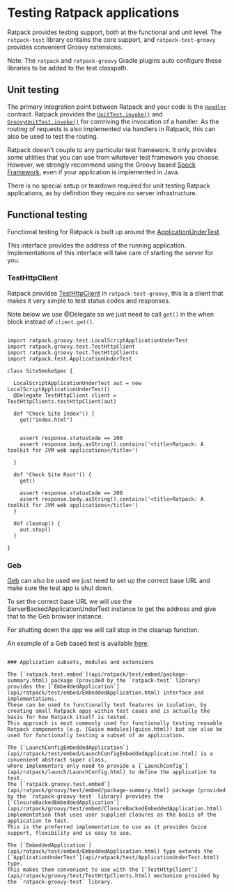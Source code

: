 # Testing Ratpack applications

Ratpack provides testing support, both at the functional and unit level.
The `ratpack-test` library contains the core support, and `ratpack-test-groovy` provides convenient Groovy extensions.

Note: The `ratpack` and `ratpack-groovy` Gradle plugins auto configure these libraries to be added to the test classpath.

## Unit testing

The primary integration point between Ratpack and your code is the [`Handler`](api/ratpack/handling/Handler.html) contract.
Ratpack provides the [`UnitTest.invoke()`](api/ratpack/test/UnitTest.html#invoke\(ratpack.handling.Handler,%20ratpack.util.Action\)) and
[`GroovyUnitTest.invoke()`](api/ratpack/groovy/test/GroovyUnitTest.html#invoke\(ratpack.handling.Handler,%20groovy.lang.Closure\)) for contriving the invocation of a handler.
As the routing of requests is also implemented via handlers in Ratpack, this can also be used to test the routing.

Ratpack doesn't couple to any particular test framework.
It only provides some utilities that you can use from whatever test framework you choose.
However, we strongly recommend using the Groovy based [Spock Framework](http://www.spockframework.org), even if your application is implemented in Java.

There is no special setup or teardown required for unit testing Ratpack applications, as by definition they require no server infrastructure.

## Functional testing
Functional testing for Ratpack is built up around the [ApplicationUnderTest](api/ratpack/test/ApplicationUnderTest.html).

This interface provides the address of the running application. Implementations of this interface will take care of starting the server for you.

### TestHttpClient

Ratpack provides [TestHttpClient](api/ratpack/groovy/test/TestHttpClient.html) in `ratpack-test-groovy`, this is a client that makes it very simple to test status codes and responses.

Note below we use @Delegate so we just need to call `get()` in the when block instead of `client.get()`.

```language-groovy tested

import ratpack.groovy.test.LocalScriptApplicationUnderTest
import ratpack.groovy.test.TestHttpClient
import ratpack.groovy.test.TestHttpClients
import ratpack.test.ApplicationUnderTest

class SiteSmokeSpec {

  LocalScriptApplicationUnderTest aut = new LocalScriptApplicationUnderTest()
  @Delegate TestHttpClient client = TestHttpClients.testHttpClient(aut)

  def "Check Site Index"() {
    get("index.html")


    assert response.statusCode == 200
    assert response.body.asString().contains('<title>Ratpack: A toolkit for JVM web applications</title>')

  }

  def "Check Site Root"() {
    get()

    assert response.statusCode == 200
    assert response.body.asString().contains('<title>Ratpack: A toolkit for JVM web applications</title>')
  }

  def cleanup() {
    aut.stop()
  }

}
``` 

### Geb

[Geb](http://www.gebish.org/) can also be used we just need to set up the correct base URL and make sure the test app is shut down.

To set the correct base URL we will use the ServerBackedApplicationUnderTest instance to get the address and give that to the Geb browser instance.

For shutting down the app we will call stop in the cleanup function.

An example of a Geb based test is available [here](https://github.com/ratpack/ratpack/blob/master/ratpack-site/src/test/groovy/ratpack/site/SiteSmokeSpec.groovy).
```

### Application subsets, modules and extensions

The [`ratpack.test.embed`](api/ratpack/test/embed/package-summary.html) package (provided by the `ratpack-test` library) provides the [`EmbeddedApplication`](api/ratpack/test/embed/EmbeddedApplication.html) interface and implementations.
These can be used to functionally test features in isolation, by creating small Ratpack apps within test cases and is actually the basis for how Ratpack itself is tested.
This approach is most commonly used for functionally testing reusable Ratpack components (e.g. [Guice modules](guice.html)) but can also be used for functionally testing a subset of an application.

The [`LaunchConfigEmbeddedApplication`](api/ratpack/test/embed/LaunchConfigEmbeddedApplication.html) is a convenient abstract super class,
where implementors only need to provide a [`LaunchConfig`](api/ratpack/launch/LaunchConfig.html) to define the application to test.
The [`ratpack.groovy.test.embed`](api/ratpack/groovy/test/embed/package-summary.html) package (provided by the `ratpack-groovy-test` library) provides the [`ClosureBackedEmbeddedApplication`](api/ratpack/groovy/test/embed/ClosureBackedEmbeddedApplication.html) implementation that uses user supplied closures as the basis of the application to test.
This is the preferred implementation to use as it provides Guice support, flexibility and is easy to use.

The [`EmbeddedApplication`](api/ratpack/test/embed/EmbeddedApplication.html) type extends the [`ApplicationUnderTest`](api/ratpack/test/ApplicationUnderTest.html) type.
This makes them convenient to use with the [`TestHttpClient`](api/ratpack/groovy/test/TestHttpClients.html) mechanism provided by the `ratpack-groovy-test` library.
